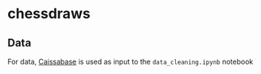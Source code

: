 # chessdraws

## Data
For data, [Caissabase](http://caissabase.co.uk/) is used as input to the `data_cleaning.ipynb` notebook
